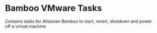 Bamboo VMware Tasks
=============================

Contains tasks for Atlassian Bamboo to start, revert, shutdown and power off a virtual machine
